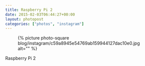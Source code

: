```yaml
---
title: Raspberry Pi 2
date: 2015-02-03T06:44:27+00:00
layout: photopost
categories: ["photos", "instagram"]
---
```


<figure class="photo photo--square">
  {% picture photo-square blog/instagram/c59a8945e54769ab159944127dac10e0.jpg alt="" %}
</figure>

Raspberry Pi 2
